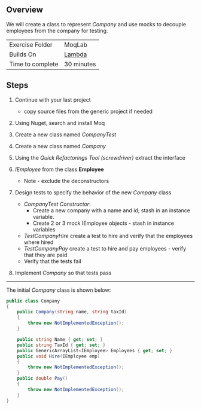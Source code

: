 ﻿## Overview
We will create
a class to represent *Company* and use mocks to decouple
employees from the company for testing.

| | |
| --------- | --------------------------- |
| Exercise Folder | MoqLab |
| Builds On | [Lambda](../Lambda) |
| Time to complete | 30 minutes

## Steps

1. Continue with your last project
    - copy source files from the generic project if needed

1. Using Nuget, search and install Moq
1. Create a new class named *CompanyTest*
1. Create a new class named *Company*
1. Using the *Quick Refactorings Tool (screwdriver)* extract the interface
1. *IEmployee* from the class **Employee**
    - Note - exclude the deconstructors
1. Design tests to specify the behavior of the new *Company* class
    - *CompanyTest Constructor*: 
        - Create a new company with a name and id; stash in an instance variable.
        - Create 2 or 3 mock IEmployee objects - stash in instance variables
    - *TestCompanyHire* create a test to hire and verify that the employees where hired
    - *TestCompanyPay* create a test to hire and pay employees - verify that they are paid
    - Verify that the tests fail
1. Implement *Company* so that tests pass


---

The initial *Company* class is shown below:

```csharp
public class Company
{
    public Company(string name, string taxId)
    {
        throw new NotImplementedException();
    }

    public string Name { get; set; }
    public string TaxId { get; set; }
    public GenericArrayList<IEmployee> Employees { get; set; }
    public void Hire(IEmployee emp)
    {
        throw new NotImplementedException();
    }
    public double Pay()
    {
        throw new NotImplementedException();
    }
}
```
